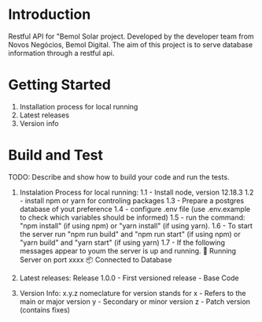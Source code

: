 # Introduction
Restful API for "Bemol Solar project. Developed by the developer team from Novos Negócios, Bemol Digital.
The aim of this project is to serve database information through a restful api.

# Getting Started
1.	Installation process for local running
2.	Latest releases
3.  Version info

# Build and Test
TODO: Describe and show how to build your code and run the tests.

1.  Instalation Process for local running:
    1.1 - Install node, version 12.18.3
    1.2 - install npm or yarn for controling packages
    1.3 - Prepare a postgres database of yout preference
    1.4 - configure .env file (use .env.example to check which variables should be informed)
    1.5 - run the command: "npm install" (if using npm) or "yarn install" (if using yarn).
    1.6 - To start the server run "npm run build" and "npm run start" (if using npm) or "yarn build" and
          "yarn start" (if using yarn)
    1.7 - If the following messages appear to youm the server is up and running.
          🚀 Running Server on port xxxx
          📦 Connected to Database

2.  Latest releases:
    Release 1.0.0
        - First versioned release - Base Code

3.  Version Info:
    x.y.z nomeclature for version stands for
      x - Refers to the main or major version
      y - Secondary or minor version
      z - Patch version (contains fixes)
